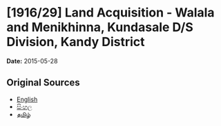 # [1916/29] Land Acquisition - Walala and Menikhinna, Kundasale D/S Division, Kandy District

**Date:** 2015-05-28

## Original Sources

- [English](https://documents.gov.lk/view/extra-gazettes/2015/5/1916-29_E.pdf)
- [සිංහල](https://documents.gov.lk/view/extra-gazettes/2015/5/1916-29_S.pdf)
- [தமிழ்](https://documents.gov.lk/view/extra-gazettes/2015/5/1916-29_T.pdf)
